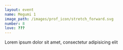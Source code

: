 ```yaml
---
layout: event
name: Megumi 1
image_path: /images/prof_icon/stretch_forward.svg
number: 8
love: ???
---
```

Lorem ipsum dolor sit amet, consectetur adipisicing elit
